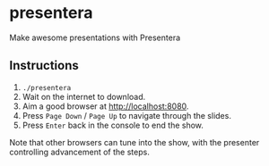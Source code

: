 presentera
==========

Make awesome presentations with Presentera

## Instructions
1. `./presentera`
2. Wait on the internet to download.
3. Aim a good browser at [http://localhost:8080](http://localhost:8080).
4. Press `Page Down` / `Page Up` to navigate through the slides.
5. Press `Enter` back in the console to end the show.

Note that other browsers can tune into the show, with the presenter controlling advancement of the steps.
